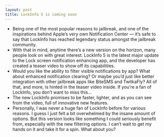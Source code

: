 ```yaml
---
layout: post
title: LockInfo 5 is coming soon
---
```

* Being one of the most popular reasons to jailbreak, and one of the inspirations behind Apple’s very own Notification Center — it’s safe to say that LockInfo has reached legendary status amongst the jailbreak community.
* With that in mind, anytime there’s a new version on the horizon, many people look on with great interest. LockInfo 5 is the latest major update to the Lock screen notification enhancing app, and the developer has created a teaser video to show off its capabilities.
* Would you like the ability to filter visible notifications by app? What about enhanced notification clearing? Or maybe you’d just like better integration with other jailbreak apps like BiteSMS and TwitkaFly? All of that, and more, is hinted in the teaser video inside. If you’re a fan of LockInfo, you don’t want to miss this…
* The new LockInfo promises to be faster, lighter, and as you can see from the video, full of innovative new features.
* Personally, I was never a huge fan of LockInfo before for various reasons. I guess I just felt a bit overwhelmed by the insane amount of options. But this version looks like something I could seriously benefit from, especially with the new filtering options. I can’t wait to get my hands on it and take it for a spin. What about you?

